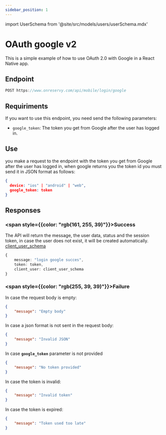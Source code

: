 ```yaml
---
sidebar_position: 1
---
```


import UserSchema from '@site/src/models/users/userSchema.mdx'

# OAuth google v2

This is a simple example of how to use OAuth 2.0 with Google in a React Native app.

## Endpoint

```typescript
POST https://www.onreservy.com/api/mobile/login/google
```

## Requiriments
 If you want to use this endpoint, you need send the following parameters:

- `google_token`: The token you get from Google after the user has logged in.

## Use
you make a request to the endpoint with the token you get from Google after the user has logged in, when google returns you the token id you must send it in JSON format as follows:
```json
{
  device: "ios" | "android" | "web",
  google_token: token
}
```


## Responses

###   <span style={{color: "rgb(161, 255, 39)"}}>Success</span>
The API will return the message, the user data, status and the session token, in case the user does not exist, it will be created automatically. [client_user_schema](../../models/clientUser#client-user-schema)


```ts
{
    message: "login google succes",
    token: token,
    client_user: client_user_schema
}
```
### <span style={{color: "rgb(255, 39, 39)"}}>Failure</span>

In case the request body is empty:
```json
{
    "message": "Empty body"
}
```
In case a json format is not sent in the request body:

```json
{
    "message": "Invalid JSON"
}
```
In case **`google_token`** parameter is not provided

```json
{ 
    "message": "No token provided"
}
```
In case the token is invalid:

```json
{
    "message": "Invalid token"
}
```
In case the token is expired:

```json
{
    "message": "Token used too late"
}
```